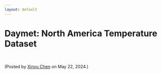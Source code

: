 ```yaml
---
layout: default
---
```


# Daymet: North America Temperature Dataset


<br>
<p align="left">(Posted by <a href="https://xinychen.github.io/">Xinyu Chen</a> on May 22, 2024.)</p>
